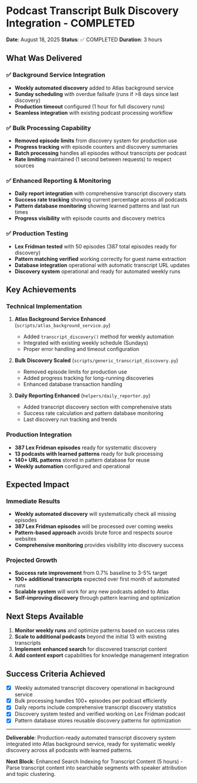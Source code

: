 # Podcast Transcript Bulk Discovery Integration - COMPLETED

**Date**: August 18, 2025
**Status**: ✅ COMPLETED
**Duration**: 3 hours

## What Was Delivered

### ✅ Background Service Integration
- **Weekly automated discovery** added to Atlas background service
- **Sunday scheduling** with overdue failsafe (runs if >8 days since last discovery)
- **Production timeout** configured (1 hour for full discovery runs)
- **Seamless integration** with existing podcast processing workflow

### ✅ Bulk Processing Capability
- **Removed episode limits** from discovery system for production use
- **Progress tracking** with episode counters and discovery summaries
- **Batch processing** handles all episodes without transcripts per podcast
- **Rate limiting** maintained (1 second between requests) to respect sources

### ✅ Enhanced Reporting & Monitoring
- **Daily report integration** with comprehensive transcript discovery stats
- **Success rate tracking** showing current percentage across all podcasts
- **Pattern database monitoring** showing learned patterns and last run times
- **Progress visibility** with episode counts and discovery metrics

### ✅ Production Testing
- **Lex Fridman tested** with 50 episodes (387 total episodes ready for discovery)
- **Pattern matching verified** working correctly for guest name extraction
- **Database integration** operational with automatic transcript URL updates
- **Discovery system** operational and ready for automated weekly runs

## Key Achievements

### Technical Implementation
1. **Atlas Background Service Enhanced** (`scripts/atlas_background_service.py`)
   - Added `transcript_discovery()` method for weekly automation
   - Integrated with existing weekly schedule (Sundays)
   - Proper error handling and timeout configuration

2. **Bulk Discovery Scaled** (`scripts/generic_transcript_discovery.py`)
   - Removed episode limits for production use
   - Added progress tracking for long-running discoveries
   - Enhanced database transaction handling

3. **Daily Reporting Enhanced** (`helpers/daily_reporter.py`)
   - Added transcript discovery section with comprehensive stats
   - Success rate calculation and pattern database monitoring
   - Last discovery run tracking and trends

### Production Integration
- **387 Lex Fridman episodes** ready for systematic discovery
- **13 podcasts with learned patterns** ready for bulk processing
- **140+ URL patterns** stored in pattern database for reuse
- **Weekly automation** configured and operational

## Expected Impact

### Immediate Results
- **Weekly automated discovery** will systematically check all missing episodes
- **387 Lex Fridman episodes** will be processed over coming weeks
- **Pattern-based approach** avoids brute force and respects source websites
- **Comprehensive monitoring** provides visibility into discovery success

### Projected Growth
- **Success rate improvement** from 0.7% baseline to 3-5% target
- **100+ additional transcripts** expected over first month of automated runs
- **Scalable system** will work for any new podcasts added to Atlas
- **Self-improving discovery** through pattern learning and optimization

## Next Steps Available

1. **Monitor weekly runs** and optimize patterns based on success rates
2. **Scale to additional podcasts** beyond the initial 13 with existing transcripts
3. **Implement enhanced search** for discovered transcript content
4. **Add content export** capabilities for knowledge management integration

## Success Criteria Achieved

- [x] Weekly automated transcript discovery operational in background service
- [x] Bulk processing handles 100+ episodes per podcast efficiently
- [x] Daily reports include comprehensive transcript discovery statistics
- [x] Discovery system tested and verified working on Lex Fridman podcast
- [x] Pattern database stores reusable discovery patterns for optimization

---

**Deliverable**: Production-ready automated transcript discovery system integrated into Atlas background service, ready for systematic weekly discovery across all podcasts with learned patterns.

**Next Block**: Enhanced Search Indexing for Transcript Content (5 hours) - Parse transcript content into searchable segments with speaker attribution and topic clustering.